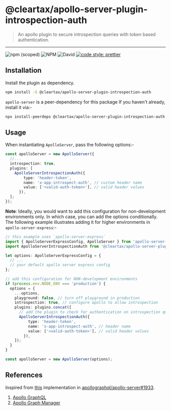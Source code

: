 # @cleartax/apollo-server-plugin-introspection-auth

> An apollo plugin to secure introspection queries with token based authentication.

---

![npm (scoped)](https://img.shields.io/npm/v/@cleartax/apollo-server-plugin-introspection-auth?style=flat-square)
![NPM](https://img.shields.io/npm/l/@cleartax/apollo-server-plugin-introspection-auth?style=flat-square)
![David](https://img.shields.io/david/cleartax/apollo-server-plugin-introspection-auth?style=flat-square)
[![code style: prettier](https://img.shields.io/badge/code_style-prettier-ff69b4.svg?style=flat-square)](https://github.com/prettier/prettier)

## Installation

Install the plugin as dependency.

```sh
npm install -S @cleartax/apollo-server-plugin-introspection-auth
```

`apollo-server` is a peer-dependency for this package
 If you haven't already, install it via:-

```sh
npx install-peerdeps @cleartax/apollo-server-plugin-introspection-auth
```

## Usage

When instantiating `ApolloServer`, pass the following options:-

```ts
const apolloServer = new ApolloServer({
  //...
  introspection: true,
  plugins: [
    ApolloServerIntrospectionAuth({
        type: 'header-token',
        name: 'x-app-introspect-auth', // custom header name
        value: ['<valid-auth-token>'], // valid header values
      }),
  ];
});
```

**Note**: Ideally, you would want to add this configuration for non-development environments only. In which case, you can add the options conditionally. The following example illustrates adding it for higher environments in `apollo-server-express`:-

```ts
// this example uses `apollo-server-express`
import { ApolloServerExpressConfig, ApolloServer } from 'apollo-server-express';
import ApolloServerIntrospectionAuth from '@cleartax/apollo-server-plugin-introspection-auth';

let options: ApolloServerExpressConfig = {
  // ...
  // your default apollo server express config
};

// add this configuration for NON-development environments
if (process.env.NODE_ENV === 'production') {
  options = {
    ...options,
    playground: false, // turn off playground in production
    introspection: true, // configure apollo to allow introspection
    plugins: plugins.concat([
      // add the plugin to check for authentication on introspection queries
      ApolloServerIntrospectionAuth({
          type: 'header-token',
          name: 'x-app-introspect-auth', // header name
          value: ['<valid-auth-token>'], // valid header values
        }),
    ]);
  }
}

const apolloServer = new ApolloServer(options);
```

## References

Inspired from [this](https://github.com/apollographql/apollo-server/issues/1933#issuecomment-580510024) implementation in [apollographql/apollo-server#1933](https://github.com/apollographql/apollo-server/issues/1933).

1. [Apollo GraphQL](https://www.apollographql.com/docs/)
2. [Apollo Graph Manager](https://www.apollographql.com/docs/graph-manager/)
